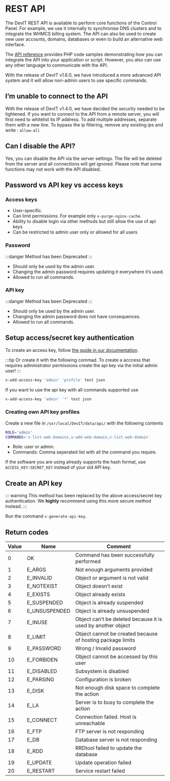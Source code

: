 # REST API

The DevIT REST API is available to perform core functions of the Control Panel. For example, we use it internally to synchronise DNS clusters and to integrate the WHMCS billing system. The API can also be used to create new user accounts, domains, databases or even to build an alternative web interface.

The [API reference](../reference/api) provides PHP code samples demonstrating how you can integrate the API into your application or script. However, you also can use any other language to communicate with the API.

With the release of DevIT v1.6.0, we have introduced a more advanced API system and it will allow non-admin users to use specific commands.

## I’m unable to connect to the API

With the release of DevIT v1.4.0, we have decided the security needed to be tightened. If you want to connect to the API from a remote server, you will first need to whitelist its IP address. To add multiple addresses, separate them with a new line. To bypass the ip filtering, remove any existing ips and write : `allow-all`

## Can I disable the API?

Yes, you can disable the API via the server settings. The file will be deleted from the server and all connections will get ignored. Please note that some functions may not work with the API disabled.

## Password vs API key vs access keys

### Access keys

- User-specific.
- Can limit permissions. For example only `v-purge-nginx-cache`.
- Ability to disable login via other methods but still allow the use of api keys
- Can be restricted to admin user only or allowed for all users

### Password

:::danger
Method has been Deprecated
:::

- Should only be used by the admin user.
- Changing the admin password requires updating it everywhere it’s used.
- Allowed to run all commands.

### API key

:::danger
Method has been Deprecated
:::

- Should only be used by the admin user.
- Changing the admin password does not have consequences.
- Allowed to run all commands.

## Setup access/secret key authentication

To create an access key, follow [the guide in our documentation](../user-guide/account#api-access-keys).

:::tip
Or create it with the following commad. To create a acccess that requires administrator permissions create the api key via the initial admin user!
:::

```bash
v-add-access-key 'admin' 'profile' test json
```

If you want to use the api key with all commands supported use

```bash
v-add-access-key 'admin' '*' test json
```

### Creating own API key profiles

Create a new file in `/usr/local/DevIT/data/api/` with the following contents

```bash
ROLE='admin'
COMMANDS='v-list-web-domains,v-add-web-domain,v-list-web-domain'
```

- Role: user or admin.
- Commands: Comma seperated list with all the command you require.

If the software you are using already supports the hash format, use `ACCESS_KEY:SECRET_KEY` instead of your old API key.

## Create an API key

::: warning
This method has been replaced by the above access/secret key authentication. We **highly** recommend using this more secure method instead.
:::

Run the command `v-generate-api-key`.

## Return codes

| Value | Name          | Comment                                                      |
| ----- | ------------- | ------------------------------------------------------------ |
| 0     | OK            | Command has been successfully performed                      |
| 1     | E_ARGS        | Not enough arguments provided                                |
| 2     | E_INVALID     | Object or argument is not valid                              |
| 3     | E_NOTEXIST    | Object doesn’t exist                                         |
| 4     | E_EXISTS      | Object already exists                                        |
| 5     | E_SUSPENDED   | Object is already suspended                                  |
| 6     | E_UNSUSPENDED | Object is already unsuspended                                |
| 7     | E_INUSE       | Object can’t be deleted because it is used by another object |
| 8     | E_LIMIT       | Object cannot be created because of hosting package limits   |
| 9     | E_PASSWORD    | Wrong / Invalid password                                     |
| 10    | E_FORBIDEN    | Object cannot be accessed by this user                       |
| 11    | E_DISABLED    | Subsystem is disabled                                        |
| 12    | E_PARSING     | Configuration is broken                                      |
| 13    | E_DISK        | Not enough disk space to complete the action                 |
| 14    | E_LA          | Server is to busy to complete the action                     |
| 15    | E_CONNECT     | Connection failed. Host is unreachable                       |
| 16    | E_FTP         | FTP server is not responding                                 |
| 17    | E_DB          | Database server is not responding                            |
| 18    | E_RDD         | RRDtool failed to update the database                        |
| 19    | E_UPDATE      | Update operation failed                                      |
| 20    | E_RESTART     | Service restart failed                                       |
